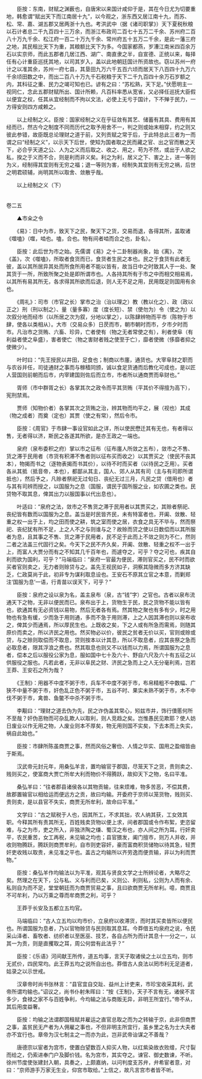 <!-- { "loadSidebar": true } -->
　　臣按：东南，财赋之渊薮也，自唐宋以来国计咸仰于是，其在今日尤为切要重地，韩愈谓“赋出天下而江南居十九”，以今观之，浙东西又居江南十九，而苏、松、常、嘉、湖五郡又居两浙十九也。考洪武中（据《诸司职掌》）天下夏税秋粮以石计者总二千九百四十三万余，而浙江布政司二百七十五万二千余、苏州府二百八十万九千余、松江府一百二十万九千余、常州府五十五万二千余，是此一藩三府之地，其民租比天下为重，其粮额比天下为多。今国家都燕，岁漕江南米四百余万石以实京师，而此五郡者几居江西、湖广、南直隶之半，自宣德、正统以来，每择任有心计重臣巡抚其地，以司其岁入，盖以此地朝廷国计所资故也。窃以苏州一府计之以准其余，苏州一府七县，其垦田九万六千五百六顷而居天下八百四十九万六千余顷田数之中，而出二百八十万九千石税粮于天下二千九百四十余万石岁额之内，其科征之重、民力之竭可知也已。谚有之曰：“苏松熟，天下足。”伏愿明主一视同仁，念此五郡财赋所出、国计所赖，凡百科率悉从宽省，又必择任巡抚大臣假以便宜之权，任其从宜经制而不拘以文法，必使上无亏于国计，下不殚于民力，一方得安则四方咸赖之。

　　以上经制之义。臣按：国家经制之义在乎征敛有其艺、储蓄有其具、费用有其经而已，然古今之制度不同而历代之取予用舍不一，判之则或始末相穿，约之则又彼此参错，故臣既总论理财之道于前，又列贡赋之常于后，于此特总此三者为一而谓之曰“经制之义”，以示天下后世，使知为国者取之民而藏之官、出之官而散之天下，必合乎天道之公、人为之义而后取之、收之、用之，苟为不然，或出于人欲之私，揆之于义而不合，则是利而非义矣。利之为利，居义之下、害之上，进一等则为义，经制得其宜则有无穷之福；退一等则为害，经制失其宜则有无穷之祸，后世之明君硕辅，尚明其所以取舍、敛散乎哉。

　　以上经制之义（下）  
　 

卷二五

　　▲市籴之令

　　《易》：日中为市，致天下之民，聚天下之货，交易而退，各得其所，盖取诸《噬嗑》（噬，啮也。嗑，合也。物有间者啮而合之也，卦名）。

　　臣按：此后世为市之始。先儒谓《易》之十二卦制器尚象，始《离》，次《盖》，次《噬嗑》，所取者食货而已，食货者生民之本也。民之于食货有此者无彼，盖以其所居异其处而所食所用者不能以皆有，故当日中之时致其人于一处、聚其货于一所，所致所聚之处是即所谓市也。人各持其所有于市之中而相交相易焉，以其所有易其所无，各求得其所欲而后退，则人无不足之用，民用既足则国用有余也。

　　《周礼》：司市（市官之长）掌市之治（治以理之）教（教以化之）、政（政以正之）刑（刑以制之）、量（量多寡）度（度长短）、禁（使勿为）令（使之为）以次叙分地而经市（以所居之次为叙，分地以掌之），以陈肆辨物而平市（陈物于市肆，使各以类相从）。大市（交易众多）日昃而市，朝市朝时而市，夕市夕时而市。凡治市之货贿、六畜、珍异，亡者使有（物之无者常使之有），利者使阜（有利益者使之阜盛），害者使亡（物之害财者贱之使至于亡），靡者使微（侈靡者抑之使微少）。

　　叶时曰：“先王授民以井田，足食也；制商以市廛，通货也。大宰阜财之职而与农谷并任，司徒通财之事而与稼穑同颁，诚以食足货通而后教化可成也，是以匠人营国则前朝而后市，内宰建国则佐后而立市，市者所以通商贾而阜财也。”

　　胥师（市中群胥之长）各掌其次之政令而平其货贿（平其价不得擅为高下），宪刑禁焉。

　　贾师（知物价者）各掌其次之货贿之治，辨其物而均平之，展（视也）其成（物之成者）而奠（定也）其贾（使之有常），然后令市。

　　臣按：《周官》于市肆一事设官如此之详，所以使民懋迁其有无也，有者得以售，无者得以济，斯民之各遂其所欲，是亦王政之一端也。

　　泉府（泉布委积之府）掌以市之征布（征布廛人所敛之五布），敛市之不售、货之滞于民用者（市货有积滞不售者则以征布买而收之）以其贾买之（使民不丧其本），物揭而书之（逐物表揭而书其价），以待不时而买者（以待民之乏用）。买者各从其抵（抵音帝，本也），都鄙从其主，国人、郊人从其有司（主与有司即所谓抵也），然后予之，凡赊者祭祀无过旬日、丧纪无过三月，凡民之贷（借用也）者与其有司辨而授之，以国服为之息（国服，谓民于国所服之业，如农圃之类也。民贷物不取其息，俾其出力以服国事以代出息也）。

　　叶适曰：“泉府之法，敛市之不售货之滞于民用者以其贾买之，其赊者祭祀、丧纪皆有数而以国服为之息。盖当是时民皆齐民，未有特富者也，开阖、敛散、轻重之权一出于上，均之田而使之耕，筑之室而使之居，衣食之具无不毕与，然而祭祀、丧纪犹有所不足，上之人不之与则谁与之？故赊而贷之使以日数偿而以其所服者为息，且其事之不售、货之滞于民用者，民不足于此而上不敛之则为不仁，然则二者之法盖三代固行之矣。今天下之民不齐久矣，开阖、敛散、轻重之权不一出于上，而富人大贾分而有之不知其几千百年也，而遽夺之，可乎？夺之可也，疾其自利而欲为国利，可乎？”马端临曰：“泉府一官最为便民，滞则官买之，民不时而欲买者官则卖之，无力者则赊贷与之。盖先王视民如子，洞察其隐微而多方济其缺乏，仁政莫尚于此，初非专为谋利取息设也。王安石不原其立官之本意，而剿郑注‘国服为息’一语，行青苗以误天下，可乎？”

　　臣按：泉府之设以泉为名，盖主泉布（泉，古“钱”字）之官也。古者以泉布流通天下之物，无非以便民而已。泉布出于上，货物生于民，民之货物不能以皆有也，欲通其有无必资钱以易物，然后无者各有焉。然其物之聚也有多有少，时之用物也有急有缓，少而急于用则通，多而不急于用则滞，上之人因其滞也则以泉布收之，俾其少而通焉，所以厚民生也。上既收之矣，下之人或有所急而需焉，则随其原价而卖之，所以济民之用也。然买物必以价，彼民之贫者无价以买，官则或赊或贷，与之赊则取偿而不取息，贷则按本以计其息，所以不取息者，应其丧祭之急而必取息者，限其浮浪之费也。然其取息也则又不以钱而以力焉，所谓国服为之息者，偿本之后以服役公家为息，服如国中七十及六十、野自六尺及六十有五征之以供服役之服也。凡若此者，无非以阜民之财、济民之急而上之人无分毫利焉，岂若王莽、王安石之所为哉？

　　《王制》：用器不中度不粥于市，兵车不中度不粥于市，布帛精粗不中数幅、广狭不中量不粥于市，奸色乱正色不粥于市，五谷不时、果实未熟不粥于市，木不中伐不粥于市，禽兽、鱼鳖不中杀不粥于市。

　　李觏曰：“理财之道去伪为先，民之诈伪盖其常心，矧兹市井，饰行儥慝何所不至哉？奸伪恶物而可杂乱欺人以取利，则人竞趋之矣。岂惟愚民见欺耶？使人妨日废业以作无用之物，人废业则本不厚矣，物无用则国不实矣，下去本而上失实，祸自此始也。”

　　臣按：市肆所陈虽商贾之事，然而风俗之奢俭、人情之华实、国用之盈缩皆由于斯焉。

　　汉武帝元封元年，用桑弘羊言，置均输官于郡国，尽笼天下之货，贵则卖之、贱则买之，使富商大贾亡所牟大利而物价不得腾跃，故抑天下之物，名曰平准。

　　桑弘羊曰：“往者郡县诸侯各以其物贡输，往来烦难，物多苦恶，不偿其费，故郡置输官以相给运而便远方之贡，故曰均输。开委府于京师以笼货物，贱则买、贵则卖，是以县官不失实，商贾无所牟利，故命曰平准。”

　　文学曰：“古之赋税于人也，因其所工，不求其拙，农人纳其获，工女效其职。今释其所有责其所无，百姓贱卖货物以便上求，间者郡国或令作布絮，吏恣留难，与之为市，吏之所入，非独济陶之缣、蜀汉之布也，亦人间之所为耳。行奸卖平，农民重苦，女工再税，未见输之均也；县官猥发，阖门擅市，则万人并收，并收则物腾跃，腾跃则商贾牟利，自市则吏容奸，豪而富商积货储物以待其急，轻贾奸吏收贱以取贵，未见准之平也。盖古之均输所以齐劳逸而便贡输，非以为利而贾物。”

　　臣按：桑弘羊作均输法以为平准，观其与贤良文学之士所辨论者，大略尽之矣。然理之在天下，公与私、义与利而已矣，义则公、利则私，公则为人而有余、私则自为而不足，堂堂朝廷而为商贾贸易之事，且曰欲商贾无所牟利。噫，商贾且不可牟利，乃以万乘之尊而牟商贾之利，可乎？

　　王莽于长安及五都立五均官。

　　马端临曰：“古人立五均以均市价，立泉府以收滞货，而时其买卖皆所以便民也。所谓国服为息者，乃以官物赊贷与民则取其息耳。今莽借五均泉府之说，令民采山泽者、畜牧者、纺织者以至医巫、技艺，各自占所为而计其息十一分之一，以其一为贡，则是直攫取之耳，周公何尝有此法乎？”

　　臣按：《乐语》河间献王所传，道五均事，言天子取诸侯之土以立五均，则市无贰价，四民常均。此王莽五均之说所自出也。莽借古人良法以罔市利无足道者，姑录之以示世戒。

　　汉章帝时尚书张林言：“县官宜自交趾、益州上计吏来，市珍宝收采其利，武帝所谓均输也。”诏议之，尚书仆射朱晖曰：“按《王制》，天子不言有无，诸侯不言多少，食禄之家不与百姓争利，今均输之法与商贩无异，非明王所宜行。”帝不从，其后用度益奢。

　　臣按：均输之法谓郡国租赋并雇运之直官总取之而为之转输于京，此非但商贾之事，盖贫民无产者为人佣雇之事也，不但非明主所宜行，虽乡里之名为士大夫者亦不宜行也。章帝为汉七制主之一而亦为此，岂非武帝诒谋之不善哉？

　　唐德宗以宦者为宫市，使置白望数百人抑买人物，以红紫染故衣败缯，尺寸裂而给之，仍索进奉门户及脚价钱。名为宫市，其实夺之。谏官、御史数谏，不听。徐州节度使张建封入朝，具奏之，上颇嘉纳，以问判度支苏弁，弁希宦者意，对曰：“京师游手万家无生业，仰宫市取给。”上信之，故凡言宫市者皆不听。

